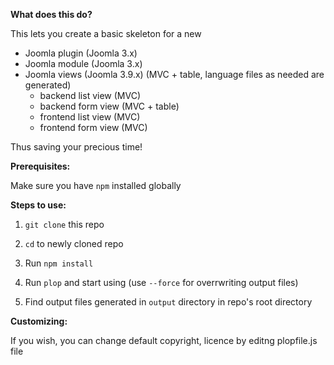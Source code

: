 **What does this do?**

This lets you create a basic skeleton for a new 
- Joomla plugin (Joomla 3.x)
- Joomla module (Joomla 3.x)
- Joomla views (Joomla 3.9.x) (MVC + table, language files as needed are generated)
  - backend list view (MVC)
  - backend form view (MVC + table)
  - frontend list view (MVC)
  - frontend form view (MVC)

Thus saving your precious time!

**Prerequisites:**

Make sure you have `npm` installed globally

**Steps to use:**

1. `git clone` this repo

2. `cd` to newly cloned repo

3. Run `npm install`

4. Run `plop` and start using (use `--force` for overrwriting output files)

5. Find output files generated in `output` directory in repo's root directory

**Customizing:**

If you wish, you can change default copyright, licence by editng plopfile.js file
